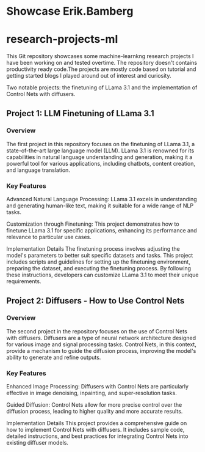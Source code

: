 # Showcase Erik.Bamberg
# research-projects-ml

This Git repository showcases some machine-learnkng research projects I have been working on and tested overtime.
The repository doesn't contains productivity ready code.The projects are mostly code based on tutorial and getting started blogs I played around out of interest and curiosity.

Two notable projects: the finetuning of LLama 3.1 and the implementation of Control Nets with diffusers.


## Project 1: LLM Finetuning of LLama 3.1
### Overview
The first project in this repository focuses on the finetuning of LLama 3.1, a state-of-the-art large language model (LLM). LLama 3.1 is renowned for its capabilities in natural language understanding and generation, making it a powerful tool for various applications, including chatbots, content creation, and language translation.

### Key Features
Advanced Natural Language Processing: LLama 3.1 excels in understanding and generating human-like text, making it suitable for a wide range of NLP tasks.

Customization through Finetuning: This project demonstrates how to finetune LLama 3.1 for specific applications, enhancing its performance and relevance to particular use cases.

Implementation Details
The finetuning process involves adjusting the model's parameters to better suit specific datasets and tasks. This project includes scripts and guidelines for setting up the finetuning environment, preparing the dataset, and executing the finetuning process. By following these instructions, developers can customize LLama 3.1 to meet their unique requirements.

## Project 2: Diffusers - How to Use Control Nets
### Overview
The second project in the repository focuses on the use of Control Nets with diffusers. Diffusers are a type of neural network architecture designed for various image and signal processing tasks. Control Nets, in this context, provide a mechanism to guide the diffusion process, improving the model's ability to generate and refine outputs.

### Key Features
Enhanced Image Processing: Diffusers with Control Nets are particularly effective in image denoising, inpainting, and super-resolution tasks.

Guided Diffusion: Control Nets allow for more precise control over the diffusion process, leading to higher quality and more accurate results.

Implementation Details
This project provides a comprehensive guide on how to implement Control Nets with diffusers. It includes sample code, detailed instructions, and best practices for integrating Control Nets into existing diffuser models.
